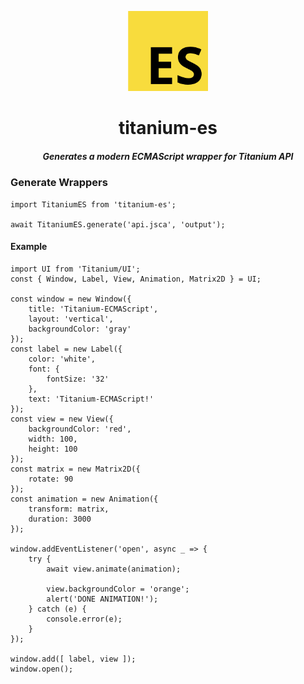 <p align="center">
	<img src="https://github.com/appcelerator/titanium-es/raw/master/es.png" height="128 " width="128">
	<h1 align="center">titanium-es</h1>
	<h5 align="center">Generates a modern ECMAScript wrapper for Titanium API</h6>
</p>

### Generate Wrappers
```JS
import TitaniumES from 'titanium-es';

await TitaniumES.generate('api.jsca', 'output');
```

#### Example
```JS
import UI from 'Titanium/UI';
const { Window, Label, View, Animation, Matrix2D } = UI;

const window = new Window({
    title: 'Titanium-ECMAScript',
    layout: 'vertical',
    backgroundColor: 'gray'
});
const label = new Label({
    color: 'white',
    font: {
        fontSize: '32'
    },
    text: 'Titanium-ECMAScript!'
});
const view = new View({
    backgroundColor: 'red',
    width: 100,
    height: 100
});
const matrix = new Matrix2D({
    rotate: 90
});
const animation = new Animation({
    transform: matrix,
    duration: 3000
});

window.addEventListener('open', async _ => {
    try {
        await view.animate(animation);

        view.backgroundColor = 'orange';
        alert('DONE ANIMATION!');
    } catch (e) {
        console.error(e);
    }
});

window.add([ label, view ]);
window.open();
```